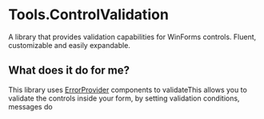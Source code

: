 Tools.ControlValidation
=======================

A library that provides validation capabilities for WinForms controls.
Fluent, customizable and easily expandable.

What does it do for me?
-----------------------

This library uses [ErrorProvider](http://msdn.microsoft.com/en-us/library/system.windows.forms.errorprovider%28v=vs.110%29.aspx) components to validateThis allows you to validate the controls inside your form, by setting 
validation conditions, messages do

